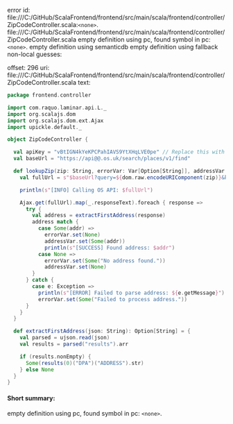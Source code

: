 error id: file:///C:/GitHub/ScalaFrontend/frontend/src/main/scala/frontend/controller/ZipCodeController.scala:`<none>`.
file:///C:/GitHub/ScalaFrontend/frontend/src/main/scala/frontend/controller/ZipCodeController.scala
empty definition using pc, found symbol in pc: `<none>`.
empty definition using semanticdb
empty definition using fallback
non-local guesses:

offset: 296
uri: file:///C:/GitHub/ScalaFrontend/frontend/src/main/scala/frontend/controller/ZipCodeController.scala
text:
```scala
package frontend.controller

import com.raquo.laminar.api.L._
import org.scalajs.dom
import org.scalajs.dom.ext.Ajax
import upickle.default._

object ZipCodeController {

  val apiKey = "vBtIGN4kYeKPCPahIAVS9YtXHqLVE0pe" // Replace this with your actual key
  val baseUrl = "https://api@@.os.uk/search/places/v1/find"

  def lookupZip(zip: String, errorVar: Var[Option[String]], addressVar: Var[Option[String]]): Unit = {
    val fullUrl = s"$baseUrl?query=${dom.raw.encodeURIComponent(zip)}&key=$apiKey"

    println(s"[INFO] Calling OS API: $fullUrl")

    Ajax.get(fullUrl).map(_.responseText).foreach { response =>
      try {
        val address = extractFirstAddress(response)
        address match {
          case Some(addr) =>
            errorVar.set(None)
            addressVar.set(Some(addr))
            println(s"[SUCCESS] Found address: $addr")
          case None =>
            errorVar.set(Some("No address found."))
            addressVar.set(None)
        }
      } catch {
        case e: Exception =>
          println(s"[ERROR] Failed to parse address: ${e.getMessage}")
          errorVar.set(Some("Failed to process address."))
      }
    }
  }

  def extractFirstAddress(json: String): Option[String] = {
    val parsed = ujson.read(json)
    val results = parsed("results").arr

    if (results.nonEmpty) {
      Some(results(0)("DPA")("ADDRESS").str)
    } else None
  }
}
```


#### Short summary: 

empty definition using pc, found symbol in pc: `<none>`.